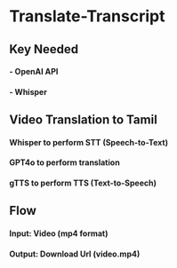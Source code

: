 # Translate-Transcript

## Key Needed
#### - OpenAI API
#### - Whisper

## Video Translation to Tamil
#### Whisper to perform STT (Speech-to-Text)
#### GPT4o to perform translation
#### gTTS to perform TTS (Text-to-Speech)

## Flow
#### Input: Video (mp4 format)
#### Output: Download Url (video.mp4)
